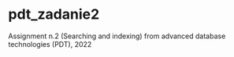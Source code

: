 # pdt_zadanie2
Assignment n.2 (Searching and indexing) from advanced database technologies (PDT), 2022
